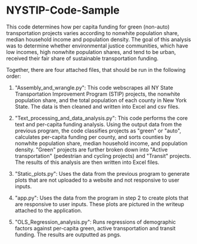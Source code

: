 # NYSTIP-Code-Sample

This code determines how per capita funding for green (non-auto) transportation projects varies according to nonwhite population share, median household income and population density. The goal of this analysis was to determine whether environmental justice communities, which have low incomes, high nonwhite population shares, and tend to be urban, received their fair share of sustainable transportation funding. 

Together, there are four attached files, that should be run in the following order:

1. "Assembly_and_wrangle.py": This code webscrapes all NY State Transportation Improvement Program (STIP) projects, the nonwhite population share, and the total population of each county in New York State. The data is then cleaned and written into Excel and csv files.

2. "Text_processing_and_data_analysis.py": This code performs the core text and per-capita funding analysis. Using the output data from the previous program, the code classifies projects as "green" or "auto", calculates per-capita funding per county, and sorts counties by nonwhite population share, median household income, and population density. "Green" projects are further broken down into "Active transportation" (pedestrian and cycling projects) and "Transit" projects. The results of this analysis are then written into Excel files.

3. "Static_plots.py": Uses the data from the previous program to generate plots that are not uploaded to a website and not responsive to user inputs.
   
5. "app.py": Uses the data from the program in step 2 to create plots that are responsive to user inputs. These plots are pictured in the writeup attached to the application.
   
7. "OLS_Regression_analysis.py": Runs regressions of demographic factors against per-capita green, active transportation and transit funding. The results are outputted as pngs. 
